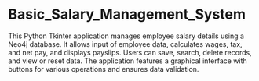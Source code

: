 # Basic_Salary_Management_System
 This Python Tkinter application manages employee salary details using a Neo4j database. It allows input of employee data, calculates wages, tax, and net pay, and displays payslips. Users can save, search, delete records, and view or reset data. The application features a graphical interface with buttons for various operations and ensures data validation.
